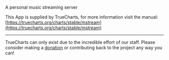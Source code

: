 A personal music streaming server

This App is supplied by TrueCharts, for more information visit the manual: [https://truecharts.org/charts/stable/mstream](https://truecharts.org/charts/stable/mstream)

---

TrueCharts can only exist due to the incredible effort of our staff.
Please consider making a [donation](https://truecharts.org/sponsor) or contributing back to the project any way you can!

